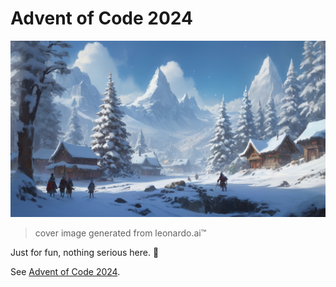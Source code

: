 # Advent of Code 2024

![cover image](./cover.jpg)
> cover image generated from leonardo.ai:tm:

Just for fun, nothing serious here. 🧝

See [Advent of Code 2024](https://adventofcode.com/2024).
